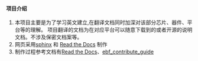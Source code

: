 #### 项目介绍 
1. 本项目主要是为了学习英文建立,在翻译文档同时加深对该部分芯片、器件、平台等的理解。
项目翻译的文档为在对应平台可以随意下载到的或者开源的说明文档。不涉及保密文档案等。
2. 网页采用[sphinx](https://www.sphinx.org.cn/) 和 [Read the Docs](https://readthedocs.org/) 制作
3. 制作过程参考文档有[Read the Docs](https://readthedocs.org/)、[ebf_contribute_guide](https://github.com/Embedfire/ebf_contribute_guide)